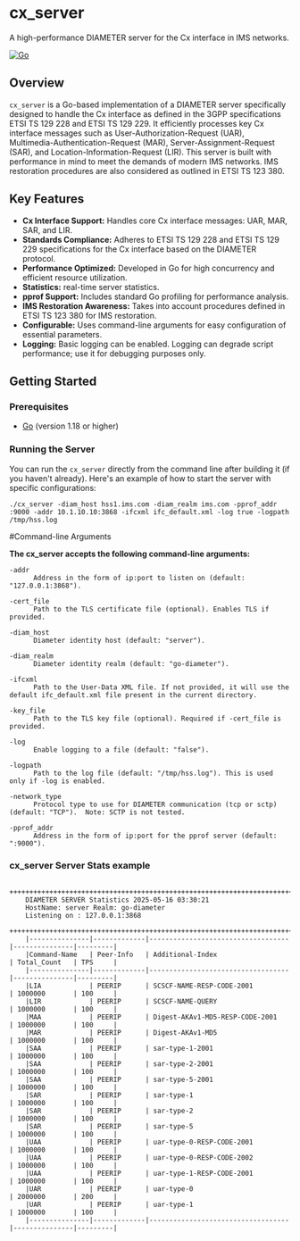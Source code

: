 # cx_server

A high-performance DIAMETER server for the Cx interface in IMS networks.

[![Go](https://img.shields.io/badge/Go-lang-00ADD8?style=for-the-badge&logo=go)](https://go.dev/)

## Overview

`cx_server` is a Go-based implementation of a DIAMETER server specifically designed to handle the Cx interface as defined in the 3GPP specifications ETSI TS 129 228 and ETSI TS 129 229. It efficiently processes key Cx interface messages such as User-Authorization-Request (UAR), Multimedia-Authentication-Request (MAR), Server-Assignment-Request (SAR), and Location-Information-Request (LIR). This server is built with performance in mind to meet the demands of modern IMS networks. IMS restoration procedures are also considered as outlined in ETSI TS 123 380.


## Key Features

* **Cx Interface Support:** Handles core Cx interface messages: UAR, MAR, SAR, and LIR.
* **Standards Compliance:** Adheres to ETSI TS 129 228 and ETSI TS 129 229 specifications for the Cx interface based on the DIAMETER protocol.
* **Performance Optimized:** Developed in Go for high concurrency and efficient resource utilization.
* **Statistics:** real-time server statistics.
* **pprof Support:** Includes standard Go profiling for performance analysis.
* **IMS Restoration Awareness:** Takes into account procedures defined in ETSI TS 123 380 for IMS restoration.
* **Configurable:** Uses command-line arguments for easy configuration of essential parameters.
* **Logging:** Basic logging can be enabled. Logging can degrade script performance; use it for debugging purposes only.


## Getting Started

### Prerequisites

* [Go](https://go.dev/doc/install) (version 1.18 or higher)

### Running the Server

You can run the `cx_server` directly from the command line after building it (if you haven't already). Here's an example of how to start the server with specific configurations:

	./cx_server -diam_host hss1.ims.com -diam_realm ims.com -pprof_addr :9000 -addr 10.1.10.10:3868 -ifcxml ifc_default.xml -log true -logpath /tmp/hss.log

#Command-line Arguments

**The cx_server accepts the following command-line arguments:**
	
	-addr
		  Address in the form of ip:port to listen on (default: "127.0.0.1:3868").
		
	-cert_file
		  Path to the TLS certificate file (optional). Enables TLS if provided.
		
	-diam_host
		  Diameter identity host (default: "server").
		
	-diam_realm
		  Diameter identity realm (default: "go-diameter").
		
	-ifcxml 
		  Path to the User-Data XML file. If not provided, it will use the default ifc_default.xml file present in the current directory.
		
	-key_file
		  Path to the TLS key file (optional). Required if -cert_file is provided.
		
	-log
		  Enable logging to a file (default: "false").
	
	-logpath
		  Path to the log file (default: "/tmp/hss.log"). This is used only if -log is enabled.
	
	-network_type
		  Protocol type to use for DIAMETER communication (tcp or sctp) (default: "TCP").  Note: SCTP is not tested.
	
	-pprof_addr
		  Address in the form of ip:port for the pprof server (default: ":9000").


### cx_server Server Stats example

		++++++++++++++++++++++++++++++++++++++++++++++++++++++++++++++++++++++++++++++++++++++++++++
		DIAMETER SERVER Statistics 2025-05-16 03:30:21
		HostName: server Realm: go-diameter
		Listening on : 127.0.0.1:3868
		++++++++++++++++++++++++++++++++++++++++++++++++++++++++++++++++++++++++++++++++++++++++++++
		|---------------|-------------|-----------------------------------|---------------|---------|
		|Command-Name   | Peer-Info   | Additional-Index                  | Total_Count   | TPS     |
		|---------------|-------------|-----------------------------------|---------------|---------|
		|LIA            | PEERIP      | SCSCF-NAME-RESP-CODE-2001         | 1000000       | 100     |
		|LIR            | PEERIP      | SCSCF-NAME-QUERY                  | 1000000       | 100     |
		|MAA            | PEERIP      | Digest-AKAv1-MD5-RESP-CODE-2001   | 1000000       | 100     |
		|MAR            | PEERIP      | Digest-AKAv1-MD5                  | 1000000       | 100     |
		|SAA            | PEERIP      | sar-type-1-2001                   | 1000000       | 100     |
		|SAA            | PEERIP      | sar-type-2-2001                   | 1000000       | 100     |
		|SAA            | PEERIP      | sar-type-5-2001                   | 1000000       | 100     |
		|SAR            | PEERIP      | sar-type-1                        | 1000000       | 100     |
		|SAR            | PEERIP      | sar-type-2                        | 1000000       | 100     |
		|SAR            | PEERIP      | sar-type-5                        | 1000000       | 100     |
		|UAA            | PEERIP      | uar-type-0-RESP-CODE-2001         | 1000000       | 100     |
		|UAA            | PEERIP      | uar-type-0-RESP-CODE-2002         | 1000000       | 100     |
		|UAA            | PEERIP      | uar-type-1-RESP-CODE-2001         | 1000000       | 100     |
		|UAR            | PEERIP      | uar-type-0                        | 2000000       | 200     |
		|UAR            | PEERIP      | uar-type-1                        | 1000000       | 100     |
		|---------------|-------------|-----------------------------------|---------------|---------|
